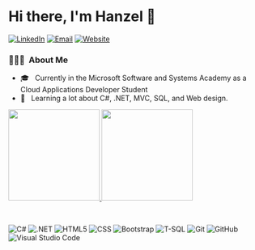 # Hi there, I'm Hanzel 👋
<a href="https://www.linkedin.com/in/hanzelgotia/"><img alt="LinkedIn" src="https://img.shields.io/badge/LinkedIn-hanzelgotia-blue?style=flat-square&logo=linkedin"></a>
<a href="mailto:hanzelgotia@gmail.com"><img alt="Email" src="https://img.shields.io/badge/Email-hanzelgotia@gmail.com-blue?style=flat-square&logo=gmail"></a>
<a href="https://hgotia.github.io"><img alt="Website" src="https://img.shields.io/badge/Resume-https://hgotia.github.io-blue"></a>

<h3> 👨🏻‍💻 &nbsp;About Me </h3>

- 🎓 &nbsp; Currently in the Microsoft Software and Systems Academy as a Cloud Applications Developer Student
- 🍌 &nbsp; Learning a lot about C#, .NET, MVC, SQL, and Web design.

<a href="https://github.com/hgotia">
  <img height="180em" src="https://github-readme-stats.vercel.app/api?username=hgotia" />
  <img height="180em" src="https://github-readme-stats.vercel.app/api/top-langs/?username=hgotia&layout=compact" />
</a>
<p>
<br/>

  ![C#](https://img.shields.io/badge/c%23-%23239120.svg?&style=flat&logo=c-sharp&logoColor=white)
  ![.NET](https://img.shields.io/badge/.NET-5C2D91?style=flat&logo=.net&logoColor=white)
  ![HTML5](https://img.shields.io/badge/html5-%23E34F26.svg?&style=flat&logo=html5&logoColor=white)
  ![CSS](https://img.shields.io/badge/-CSS-333333?style=flat&logo=CSS3&logoColor=1572B6)
  ![Bootstrap](https://img.shields.io/badge/bootstrap-%23563D7C.svg?&style=flat&logo=bootstrap&logoColor=white)
  ![T-SQL](https://img.shields.io/badge/-TSQL-red?style=flat)
  ![Git](https://img.shields.io/badge/-Git-333333?style=flat&logo=git)
  ![GitHub](https://img.shields.io/badge/github-%23121011.svg?&style=flat&logo=github&logoColor=white"/)
  ![Visual Studio Code](https://img.shields.io/badge/-Visual%20Studio%20Code-333333?style=flat&logo=visual-studio-code&logoColor=007ACC)
